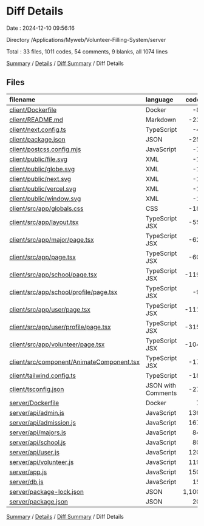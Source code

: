 # Diff Details

Date : 2024-12-10 09:56:16

Directory /Applications/Myweb/Volunteer-Filling-System/server

Total : 33 files,  1011 codes, 54 comments, 9 blanks, all 1074 lines

[Summary](results.md) / [Details](details.md) / [Diff Summary](diff.md) / Diff Details

## Files
| filename | language | code | comment | blank | total |
| :--- | :--- | ---: | ---: | ---: | ---: |
| [client/Dockerfile](/client/Dockerfile) | Docker | -8 | -8 | -7 | -23 |
| [client/README.md](/client/README.md) | Markdown | -23 | 0 | -14 | -37 |
| [client/next.config.ts](/client/next.config.ts) | TypeScript | -4 | -1 | -3 | -8 |
| [client/package.json](/client/package.json) | JSON | -25 | 0 | -1 | -26 |
| [client/postcss.config.mjs](/client/postcss.config.mjs) | JavaScript | -7 | -1 | -2 | -10 |
| [client/public/file.svg](/client/public/file.svg) | XML | -1 | 0 | 0 | -1 |
| [client/public/globe.svg](/client/public/globe.svg) | XML | -1 | 0 | 0 | -1 |
| [client/public/next.svg](/client/public/next.svg) | XML | -1 | 0 | 0 | -1 |
| [client/public/vercel.svg](/client/public/vercel.svg) | XML | -1 | 0 | 0 | -1 |
| [client/public/window.svg](/client/public/window.svg) | XML | -1 | 0 | 0 | -1 |
| [client/src/app/globals.css](/client/src/app/globals.css) | CSS | -18 | 0 | -4 | -22 |
| [client/src/app/layout.tsx](/client/src/app/layout.tsx) | TypeScript JSX | -55 | 0 | -4 | -59 |
| [client/src/app/major/page.tsx](/client/src/app/major/page.tsx) | TypeScript JSX | -62 | 0 | -10 | -72 |
| [client/src/app/page.tsx](/client/src/app/page.tsx) | TypeScript JSX | -60 | 0 | -15 | -75 |
| [client/src/app/school/page.tsx](/client/src/app/school/page.tsx) | TypeScript JSX | -119 | 0 | -16 | -135 |
| [client/src/app/school/profile/page.tsx](/client/src/app/school/profile/page.tsx) | TypeScript JSX | -9 | 0 | -6 | -15 |
| [client/src/app/user/page.tsx](/client/src/app/user/page.tsx) | TypeScript JSX | -111 | 0 | -16 | -127 |
| [client/src/app/user/profile/page.tsx](/client/src/app/user/profile/page.tsx) | TypeScript JSX | -315 | -6 | -40 | -361 |
| [client/src/app/volunteer/page.tsx](/client/src/app/volunteer/page.tsx) | TypeScript JSX | -104 | -2 | -14 | -120 |
| [client/src/component/AnimateComponent.tsx](/client/src/component/AnimateComponent.tsx) | TypeScript JSX | -17 | 0 | -5 | -22 |
| [client/tailwind.config.ts](/client/tailwind.config.ts) | TypeScript | -18 | 0 | -2 | -20 |
| [client/tsconfig.json](/client/tsconfig.json) | JSON with Comments | -27 | 0 | -1 | -28 |
| [server/Dockerfile](/server/Dockerfile) | Docker | 7 | 7 | 7 | 21 |
| [server/api/admin.js](/server/api/admin.js) | JavaScript | 136 | 11 | 28 | 175 |
| [server/api/admission.js](/server/api/admission.js) | JavaScript | 167 | 14 | 29 | 210 |
| [server/api/majors.js](/server/api/majors.js) | JavaScript | 84 | 5 | 10 | 99 |
| [server/api/school.js](/server/api/school.js) | JavaScript | 80 | 5 | 16 | 101 |
| [server/api/user.js](/server/api/user.js) | JavaScript | 120 | 11 | 30 | 161 |
| [server/api/volunteer.js](/server/api/volunteer.js) | JavaScript | 119 | 8 | 23 | 150 |
| [server/app.js](/server/app.js) | JavaScript | 150 | 3 | 20 | 173 |
| [server/db.js](/server/db.js) | JavaScript | 15 | 8 | 4 | 27 |
| [server/package-lock.json](/server/package-lock.json) | JSON | 1,100 | 0 | 1 | 1,101 |
| [server/package.json](/server/package.json) | JSON | 20 | 0 | 1 | 21 |

[Summary](results.md) / [Details](details.md) / [Diff Summary](diff.md) / Diff Details